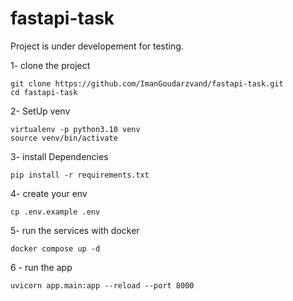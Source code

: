 # fastapi-task

Project is under developement for testing.

1- clone the project
```
git clone https://github.com/ImanGoudarzvand/fastapi-task.git
cd fastapi-task

```

2- SetUp venv
```
virtualenv -p python3.10 venv
source venv/bin/activate
```

3- install Dependencies
```
pip install -r requirements.txt
```

4- create your env
```
cp .env.example .env
```

5- run the services with docker
```
docker compose up -d
```


6 - run the app
```
uvicorn app.main:app --reload --port 8000
```
